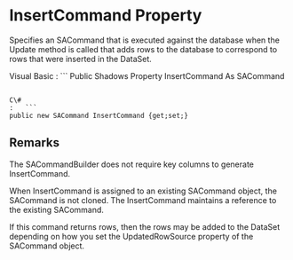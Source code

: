 <!-- loio3c1559af6c5f10148237a79dd2af644a -->

# InsertCommand Property

Specifies an SACommand that is executed against the database when the Update method is called that adds rows to the database to correspond to rows that were inserted in the DataSet.



Visual Basic
:   ```
Public Shadows Property InsertCommand As SACommand
```

C\#
:   ```
public new SACommand InsertCommand {get;set;}
```



## Remarks

The SACommandBuilder does not require key columns to generate InsertCommand.

When InsertCommand is assigned to an existing SACommand object, the SACommand is not cloned. The InsertCommand maintains a reference to the existing SACommand.

If this command returns rows, then the rows may be added to the DataSet depending on how you set the UpdatedRowSource property of the SACommand object.

